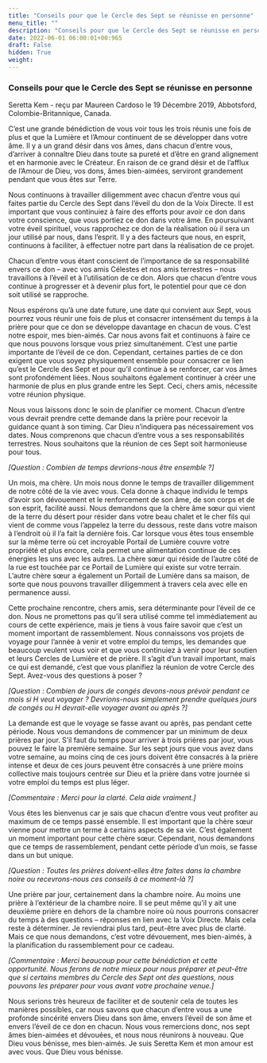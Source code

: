 ```yaml
---
title: "Conseils pour que le Cercle des Sept se réunisse en personne"
menu_title: ""
description: "Conseils pour que le Cercle des Sept se réunisse en personne"
date: 2022-06-01 06:00:01+00:965
draft: False
hidden: True
weight:
---
```

### Conseils pour que le Cercle des Sept se réunisse en personne

Seretta Kem - reçu par Maureen Cardoso le 19 Décembre 2019, Abbotsford, Colombie-Britannique, Canada.

C’est une grande bénédiction de vous voir tous les trois réunis une fois de plus et que la Lumière et l’Amour continuent de se développer dans votre âme. Il y a un grand désir dans vos âmes, dans chacun d’entre vous, d’arriver à connaître Dieu dans toute sa pureté et d’être en grand alignement et en harmonie avec le Créateur. En raison de ce grand désir et de l’afflux de l’Amour de Dieu, vos dons, âmes bien-aimées, serviront grandement pendant que vous êtes sur Terre.

Nous continuons à travailler diligemment avec chacun d’entre vous qui faites partie du Cercle des Sept dans l’éveil du don de la Voix Directe. Il est important que vous continuiez à faire des efforts pour avoir ce don dans votre conscience, que vous portiez ce don dans votre âme. En poursuivant votre éveil spirituel, vous rapprochez ce don de la réalisation où il sera un jour utilisé par nous, dans l’esprit. Il y a des facteurs que nous, en esprit, continuons à faciliter, à effectuer notre part dans la réalisation de ce projet.

Chacun d’entre vous étant conscient de l’importance de sa responsabilité envers ce don – avec vos amis Célestes et nos amis terrestres – nous travaillons à l’éveil et à l’utilisation de ce don. Alors que chacun d’entre vous continue à progresser et à devenir plus fort, le potentiel pour que ce don soit utilisé se rapproche.

Nous espérons qu’à une date future, une date qui convient aux Sept, vous pourrez vous réunir une fois de plus et consacrer intensément du temps à la prière pour que ce don se développe davantage en chacun de vous. C’est notre espoir, mes bien-aimés. Car nous avons fait et continuons à faire ce que nous pouvons lorsque vous priez simultanément. C’est une partie importante de l’éveil de ce don. Cependant, certaines parties de ce don exigent que vous soyez physiquement ensemble pour consacrer ce lien qu’est le Cercle des Sept et pour qu’il continue à se renforcer, car vos âmes sont profondément liées. Nous souhaitons également continuer à créer une harmonie de plus en plus grande entre les Sept. Ceci, chers amis, nécessite votre réunion physique.

Nous vous laissons donc le soin de planifier ce moment. Chacun d’entre vous devrait prendre cette demande dans la prière pour recevoir la guidance quant à son timing. Car Dieu n’indiquera pas nécessairement vos dates. Nous comprenons que chacun d’entre vous a ses responsabilités terrestres. Nous souhaitons que la réunion de ces Sept soit harmonieuse pour tous.

*[Question : Combien de temps devrions-nous être ensemble ?]*

Un mois, ma chère. Un mois nous donne le temps de travailler diligemment de notre côté de la vie avec vous. Cela donne à chaque individu le temps d’avoir son dévouement et le renforcement de son âme, de son corps et de son esprit, facilité aussi. Nous demandons que la chère âme sœur qui vient de la terre du désert pour résider dans votre beau chalet et le cher fils qui vient de comme vous l’appelez la terre du dessous, reste dans votre maison à l’endroit où il l’a fait la dernière fois. Car lorsque vous êtes tous ensemble sur la même terre où cet incroyable Portail de Lumière couvre votre propriété et plus encore, cela permet une alimentation continue de ces énergies les uns avec les autres. La chère sœur qui réside de l’autre côté de la rue est touchée par ce Portail de Lumière qui existe sur votre terrain. L’autre chère sœur a également un Portail de Lumière dans sa maison, de sorte que nous pouvons travailler diligemment à travers cela avec elle en permanence aussi.

Cette prochaine rencontre, chers amis, sera déterminante pour l’éveil de ce don. Nous ne promettons pas qu’il sera utilisé comme tel immédiatement au cours de cette expérience, mais je tiens à vous faire savoir que c’est un moment important de rassemblement. Nous connaissons vos projets de voyage pour l’année à venir et votre emploi du temps, les demandes que beaucoup veulent vous voir et que vous continuiez à venir pour leur soutien et leurs Cercles de Lumière et de prière. Il s’agit d’un travail important, mais ce qui est demandé, c’est que vous planifiez la réunion de votre Cercle des Sept. Avez-vous des questions à poser ?

*[Question : Combien de jours de congés devons-nous prévoir pendant ce mois si H veut voyager ? Devrions-nous simplement prendre quelques jours de congés ou H devrait-elle voyager avant ou après ?]*

La demande est que le voyage se fasse avant ou après, pas pendant cette période. Nous vous demandons de commencer par un minimum de deux prières par jour. S’il faut du temps pour arriver à trois prières par jour, vous pouvez le faire la première semaine. Sur les sept jours que vous avez dans votre semaine, au moins cinq de ces jours doivent être consacrés à la prière intense et deux de ces jours peuvent être consacrés à une prière moins collective mais toujours centrée sur Dieu et la prière dans votre journée si votre emploi du temps est plus léger.

*[Commentaire : Merci pour la clarté. Cela aide vraiment.]*

Vous êtes les bienvenus car je sais que chacun d’entre vous veut profiter au maximum de ce temps passé ensemble. Il est important que la chère sœur vienne pour mettre un terme à certains aspects de sa vie. C’est également un moment important pour cette chère sœur. Cependant, nous demandons que ce temps de rassemblement, pendant cette période d’un mois, se fasse dans un but unique.

*[Question : Toutes les prières doivent-elles être faites dans la chambre noire ou recevrons-nous ces conseils à ce moment-là ?]*

Une prière par jour, certainement dans la chambre noire. Au moins une prière à l’extérieur de la chambre noire. Il se peut même qu’il y ait une deuxième prière en dehors de la chambre noire où nous pourrons consacrer du temps à des questions – réponses en lien avec la Voix Directe. Mais cela reste à déterminer. Je reviendrai plus tard, peut-être avec plus de clarté. Mais ce que nous demandons, c’est votre dévouement, mes bien-aimés, à la planification du rassemblement pour ce cadeau.

*[Commentaire : Merci beaucoup pour cette bénédiction et cette opportunité. Nous ferons de notre mieux pour nous préparer et peut-être que si certains membres du Cercle des Sept ont des questions, nous pouvons les préparer pour vous avant votre prochaine venue.]*

Nous serions très heureux de faciliter et de soutenir cela de toutes les manières possibles, car nous savons que chacun d’entre vous a une profonde sincérité envers Dieu dans son âme, envers l’éveil de son âme et envers l’éveil de ce don en chacun. Nous vous remercions donc, nos sept âmes bien-aimées et dévouées, et nous nous réunirons à nouveau. Que Dieu vous bénisse, mes bien-aimés. Je suis Seretta Kem et mon amour est avec vous. Que Dieu vous bénisse.
